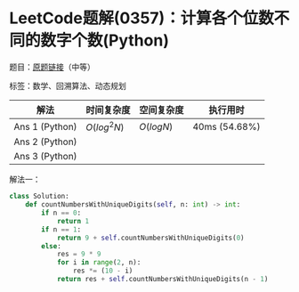 # LeetCode题解(0357)：计算各个位数不同的数字个数(Python)

题目：[原题链接](https://leetcode-cn.com/problems/count-numbers-with-unique-digits/)（中等）

标签：数学、回溯算法、动态规划

| 解法           | 时间复杂度  | 空间复杂度 | 执行用时      |
| -------------- | ----------- | ---------- | ------------- |
| Ans 1 (Python) | $O(log^2N)$ | $O(logN)$  | 40ms (54.68%) |
| Ans 2 (Python) |             |            |               |
| Ans 3 (Python) |             |            |               |

解法一：

```python
class Solution:
    def countNumbersWithUniqueDigits(self, n: int) -> int:
        if n == 0:
            return 1
        if n == 1:
            return 9 + self.countNumbersWithUniqueDigits(0)
        else:
            res = 9 * 9
            for i in range(2, n):
                res *= (10 - i)
            return res + self.countNumbersWithUniqueDigits(n - 1)
```

